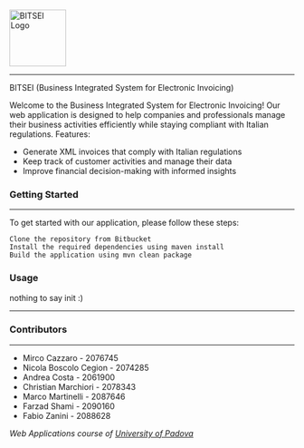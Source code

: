 ###
<img src="bitsei-webapp/src/main/webapp/company_logos/bitsei_1024_gray_multi.png" width="100" alt="BITSEI Logo"/>

---
BITSEI (Business Integrated System for Electronic Invoicing)

Welcome to the Business Integrated System for Electronic Invoicing! Our web application is designed to help companies and professionals manage their business activities efficiently while staying compliant with Italian regulations.
Features:

- Generate XML invoices that comply with Italian regulations
- Keep track of customer activities and manage their data
- Improve financial decision-making with informed insights

### Getting Started 

----

To get started with our application, please follow these steps:

    Clone the repository from Bitbucket
    Install the required dependencies using maven install
    Build the application using mvn clean package

### Usage
nothing to say init :)

---

### Contributors

---
- Mirco Cazzaro - 2076745
- Nicola Boscolo Cegion - 2074285
- Andrea Costa - 2061900
- Christian Marchiori - 2078343
- Marco Martinelli - 2087646
- Farzad Shami - 2090160
- Fabio Zanini - 2088628

<p><em>Web Applications course of <a href="http://www.unipd.it">University of Padova </a></em>
